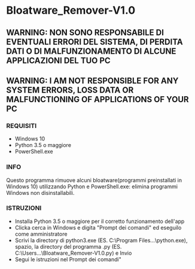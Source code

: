 # Bloatware_Remover-V1.0

## WARNING: NON SONO RESPONSABILE DI EVENTUALI ERRORI DEL SISTEMA, DI PERDITA DATI O DI MALFUNZIONAMENTO DI ALCUNE APPLICAZIONI DEL TUO PC

## WARNING: I AM NOT RESPONSIBLE FOR ANY SYSTEM ERRORS, LOSS DATA OR MALFUNCTIONING OF APPLICATIONS OF YOUR PC

### REQUISITI
- Windows 10
- Python 3.5 o maggiore
- PowerShell.exe

### INFO
Questo programma rimuove alcuni bloatware(programmi preinstallati in Windows 10) utilizzando Python e PowerShell.exe: elimina programmi Windows non disinstallabili.

### ISTRUZIONI
- Installa Python 3.5 o maggiore per il corretto funzionamento dell'app
- Clicka cerca in Windows e digita "Prompt dei comandi" ed eseguilo come amministratore
- Scrivi la directory di python3.exe (ES. C:\Program Files\...\python.exe), spazio, la directory del programma .py (ES. C:\Users\...\Bloatware_Remover-V1.0.py) e Invio
- Segui le istruzioni nel Prompt dei comandi"
